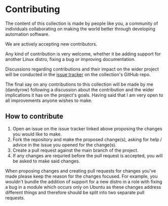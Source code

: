 # Contributing

The content of this collection is made by people like you, a community of individuals collaborating on making the world better through developing automation software.

We are actively accepting new contributors.

Any kind of contribution is very welcome, whether it be adding support for another Linux distro, fixing a bug or improving documentation.

Discussions regarding contributions and their impact on the wider project will be conducted in the [issue tracker](https://github.com/dandyrow/dandyrow.archlinux/actions) on the collection's GitHub repo.

The final say on any contributions to this collection will be made by me (dandyrow) following a discussion about the contribution and the wider implications it has on the project's goals. Having said that I am very open to all improvements anyone wishes to make.

## How to contribute

1. Open an issue on the issue tracker linked above proposing the changes you would like to make.
2. Fork the repository and make the proposed change(s), asking for help / advice in the issue you opened for the change(s).
3. Create a pull request against the main branch of the project.
4. If any changes are requried before the pull request is accepted, you will be asked to make said changes.

When proposing changes and creating pull requests for changes you've made please keep the reason for the changes focused. For example, you wouldn't bundle the addition of support for a new distro in a role with fixing a bug in a module which occurs only on Ubuntu as these changes address different things and therefore should be split into two separate pull requests.
